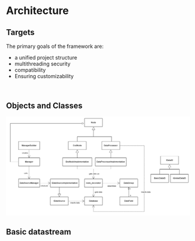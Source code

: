 # Architecture

## Targets

The primary goals of the framework are:

- a unified project structure
- multithreading security
- compatibility
- Ensuring customizability

&nbsp;

## Objects and Classes

![Framework Architecture](img/frameworkArchitecture.png)

## Basic datastream
